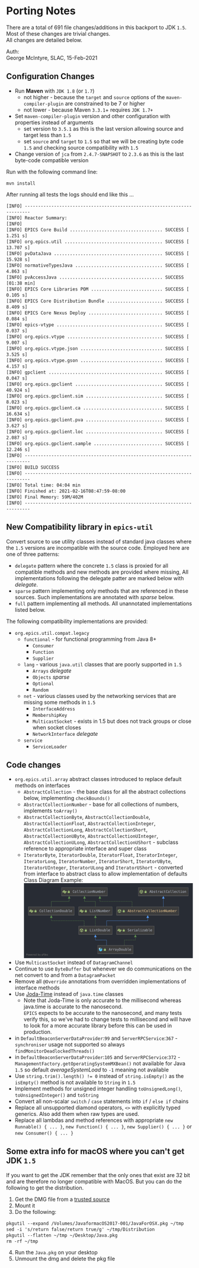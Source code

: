 # Porting Notes
There are a total of 691 file changes/additions in this backport to JDK `1.5`.  Most of these changes are trivial changes.  
All changes are detailed below.

Auth:  
George McIntyre, SLAC, 15-Feb-2021

## Configuration Changes
+ Run **Maven** with `JDK 1.8` (or `1.7`)
  + not higher - because the `target` and `source` options of the `maven-compiler-plugin` are constrained to be 7 or higher
  + not lower - because Maven `3.3.1`+ requires `JDK 1.7+`
+ Set `maven-compiler-plugin` version and other configuration with properties instead of arguments
  + set version to `3.5.1` as this is the last version allowing source and target less than `1.5`
  + set `source` and `target` to `1.5` so that we will be creating byte code `1.5` and checking source compatibility with `1.5`
+ Change version of `jca` from `2.4.7-SNAPSHOT` to `2.3.6` as this is the last byte-code compatible version

Run with the following command line:
```shell
mvn install
```

After running all tests the logs should end like this ...

```shell
[INFO] ------------------------------------------------------------------------
[INFO] Reactor Summary:
[INFO]
[INFO] EPICS Core Build ................................... SUCCESS [  1.251 s]
[INFO] org.epics.util ..................................... SUCCESS [ 13.707 s]
[INFO] pvDataJava ......................................... SUCCESS [ 15.928 s]
[INFO] normativeTypesJava ................................. SUCCESS [  4.863 s]
[INFO] pvAccessJava ....................................... SUCCESS [01:38 min]
[INFO] EPICS Core Libraries POM ........................... SUCCESS [  0.105 s]
[INFO] EPICS Core Distribution Bundle ..................... SUCCESS [  8.409 s]
[INFO] EPICS Core Nexus Deploy ............................ SUCCESS [  0.084 s]
[INFO] epics-vtype ........................................ SUCCESS [  0.037 s]
[INFO] org.epics.vtype .................................... SUCCESS [  9.007 s]
[INFO] org.epics.vtype.json ............................... SUCCESS [  3.525 s]
[INFO] org.epics.vtype.gson ............................... SUCCESS [  4.157 s]
[INFO] gpclient ........................................... SUCCESS [  0.047 s]
[INFO] org.epics.gpclient ................................. SUCCESS [ 40.924 s]
[INFO] org.epics.gpclient.sim ............................. SUCCESS [  8.023 s]
[INFO] org.epics.gpclient.ca .............................. SUCCESS [ 16.634 s]
[INFO] org.epics.gpclient.pva ............................. SUCCESS [  3.627 s]
[INFO] org.epics.gpclient.loc ............................. SUCCESS [  2.087 s]
[INFO] org.epics.gpclient.sample .......................... SUCCESS [ 12.246 s]
[INFO] ------------------------------------------------------------------------
[INFO] BUILD SUCCESS
[INFO] ------------------------------------------------------------------------
[INFO] Total time: 04:04 min
[INFO] Finished at: 2021-02-16T08:47:59-08:00
[INFO] Final Memory: 59M/402M
[INFO] ------------------------------------------------------------------------
```

## New Compatibility library in `epics-util`
Convert source to use utility classes instead of standard java classes where the `1.5` versions are incompatible with the source code.
Employed here are one of three patterns:
+ `delegate` pattern where the concrete `1.5` class is proxied for all compatible methods and new methods
are provided where missing, All implementations following the delegate patter are marked below with _delegate_.
+ `sparse` pattern implementing only methods that are referenced in these sources.  Such implementations are annotated with _sparse_ below.
+ `full` pattern implementing all methods.  All unannotated implementations listed below.

The following compatibility implementations are provided:
+ `org.epics.util.compat.legacy`
  + `functional` - for functional programming from Java 8+
    + `Consumer`
    + `Function`
    + `Supplier`
  + `lang` - various `java.util` classes that are poorly supported in `1.5`
    + `Arrays` _delegate_
    + `Objects` _sparse_
    + `Optional`
    + `Random`
  + `net` - various classes used by the networking services that are missing some methods in `1.5`
    + `InterfaceAddress`
    + `MembershipKey`
    + `MulticastSocket` - exists in 1.5 but does not track groups or close when socket closes
    + `NetworkInterface` _delegate_
  + `service`
    + `ServiceLoader`

## Code changes
+ `org.epics.util.array` abstract classes introduced to replace default methods on interfaces
  + `AbstractCollection` - the base class for all the abstract collections below, implementing `checkBounds()`
  + `AbstractCollectionNumber` - base for all collections of numbers, implements `toArray()`
  + `AbstractCollectionByte`, `AbstractCollectionDouble`, `AbstractCollectionFloat`, `AbstractCollectionInteger`, `AbstractCollectionLong`, `AbstractCollectionShort`, `AbstractCollectionUByte`, `AbstractCollectionUInteger`, `AbstractCollectionULong`, `AbstractCollectionUShort` - subclass reference to appropriate interface and super class
  + `IteratorByte`, `IteratorDouble`, `IteratorFloat`, `IteratorInteger`, `IteratorLong`, `IteratorNumber`, `IteratorShort`, `IteratorUByte`, `IteratorUInteger`, `IteratorULong` and `IteratorUShort` - converted from interface to abstract class to allow implementation of defaults  
  Class Diagram Example:
    ![ArrayDouble](ArrayDouble.png)
+ Use `MulticastSocket` instead of `DatagramChannel`
+ Continue to use `ByteBuffer` but whenever we do communications on the net convert to and from a `DatagramPacket`
+ Remove all `@Override` annotations from overridden implementations of interface methods
+ Use [Joda-Time](https://www.joda.org/joda-time/) instead of `java.time` classes
  + Note that Joda-Time is only accurate to the millisecond whereas java.time is accurate to the nanosecond.  
    `EPICS` expects to be accurate to the nanosecond, and many tests verify this, so we've had to change tests
    to millisecond and will have to look for a more accurate library before this can be used in production.
+ in `DefaultBeaconServerDataProvider`:`99` and `ServerRPCService`:`367` - `synchroniser` usage not supported so always `findMonitorDeadlockedThreads()`
+ in `DefaultBeaconServerDataProvider`:`105` and `ServerRPCService`:`372` -  `ManagementFactory.getOperatingSystemMXBean()` not available for Java `1.5` so default _averageSystemLoad_ to `-1` meaning
  not available
+ Use `string.trim().length() != 0` instead of `string.isEmpty()` as the `isEmpty()` method is not available to `String` in `1.5`
+ Implement methods for unsigned integer handling `toUnsignedLong()`, `toUnsignedInteger()` and `toString`
+ Convert all non-scalar `switch` / `case` statements into `if` / `else if` chains
+ Replace all unsupported diamond operators, `<>` with explicitly typed generics.  Also add them when raw types are used.
+ Replace all lambdas and method references with appropriate `new Runnable() { ... }`, `new Function() { ... }`, `new Supplier() { ... }` or `new Consumer() { ... }`

## Some extra info for macOS where you can't get JDK `1.5`
If you want to get the JDK remember that the only ones that exist are 32 bit and are therefore no longer
compatible with MacOS.  But you can do the following to get the distribution.
1. Get the DMG file from a [trusted source](http://support.apple.com/downloads/DL1359/en_US/JavaForMacOSX10.5Update10.dmg
)
2. Mount it
3. Do the following:
```shell
pkgutil --expand /Volumes/JavaformacOS2017-001/JavaForOSX.pkg ~/tmp
sed -i 's/return false/return true/g' ~/tmp/Distribution
pkgutil --flatten ~/tmp ~/Desktop/Java.pkg
rm -rf ~/tmp
```

4. Run the `Java.pkg` on your desktop
5. Unmount the dmg and delete the pkg file
```
